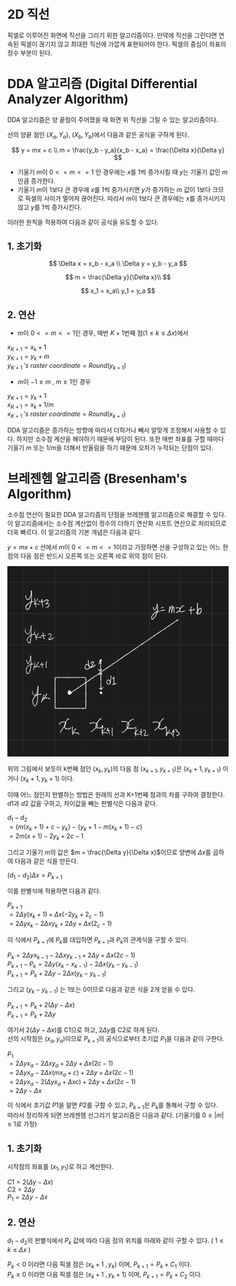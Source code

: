 # 2D 직선

픽셀로 이루어진 화면에 직선을 그리기 위한 알고리즘이다. 만약에 직선을 그린다면 연속된 픽셀이 끊기지 않고 최대한 직선에 가깝게 표현되어야 한다. 픽셀의 중심이 좌표의 정수 부분이 된다.  


# DDA 알고리즘 (Digital Differential Analyzer Algorithm)

DDA 알고리즘은 양 끝점이 주어졌을 때 화면 위 직선을 그릴 수 있는 알고리즘이다.  

선의 양끝 점인 $(X_a, Y_a)$, $(X_b, Y_b)$에서 다음과 같은 공식을 구하게 된다. 

$$
y = mx + c \\
m = \frac{y_b - y_a}{x_b - x_a} = \frac{\Delta x}{\Delta y}
$$

- 기울기 $m$이 $0 <= m <= 1$ 인 경우에는 $x$를 1씩 증가시킬 때 $y$는 기울기 값인 $m$만큼 증가한다.  
- 기울기 $m$이 1보다 큰 경우에 $x$를 1씩 증가시키면 $y$가 증가하는 $m$ 값이 1보다 크므로 픽셀의 사이가 멀어져 끊어진다. 따라서 $m$이 1보다 큰 경우에는 $x$를 증가시키지 않고 $y$를 1씩 증가시킨다.  

이러한 원칙을 적용하여 다음과 같이 공식을 유도할 수 있다.  

## 1. 초기화

$$
\Delta x = x_b - x_a \\
\Delta y = y_b - y_a
$$

$$
m = \frac{\Delta y}{\Delta x}\\
$$

$$
x_1 = x_a\\
y_1 = y_a
$$

## 2. 연산

- $m$이 $0 <= m <= 1$인 경우, 매번 $K + 1$번째 점$(1 \leq k \leq \Delta x)$에서  

$x_{K+1} = x_k + 1$  
$y_{K+1} = y_k + m$  
$y_{K+1}\ 's\ raster\ coordinate = Round(y_{k+1})$  

- $m$이 $-1 \geq m \ , \ m \geq 1$인 경우  

$y_{K+1} = y_k + 1$  
$x_{K+1} = x_k + 1/m$  
$x_{K+1}\ 's\ raster\ coordinate = Round(x_{k+1})$  


DDA 알고리즘은 증가하는 방향에 따라서 더하거나 빼서 알맞게 조정해서 사용할 수 있다. 하지만 소수점 계산을 해야하기 때문에 부담이 된다. 또한 매번 좌표를 구할 때마다 기울기 $m$ 또는 $1/m$을 더해서 반올림을 하기 때문에 오차가 누적되는 단점이 있다.  

# 브레젠헴 알고리즘 (Bresenham's Algorithm)

소수점 연산이 필요한 DDA 알고리즘의 단점을 브레젠헴 알고리즘으로 해결할 수 있다. 이 알고리즘에서는 소수점 계산없이 정수의 더하기 연산화 시프트 연산으로 처리되므로 더욱 빠르다. 이 알고리즘의 기본 개념은 다음과 같다.  

$y = mx + c$ 선에서 $m$이 $0 <= m <= 1$이라고 가정하면 선을 구성하고 있는 어느 한 점의 다음 점은 반드시 오른쪽 또는 오른쪽 바로 위의 점이 된다.  

![](../src/bres_01.png)

위의 그림에서 보듯이 k번째 점인 $(x_k, y_k)$의 다음 점 $(x_{k+1}, y_{k+1})$은 $(x_{k} + 1, y_{k+1})$ 이거나 $(x_{k}+1, y_{k}+1)$ 이다.  

이때 어느 점인지 판별하는 방법은 원래의 선과 K+1번째 점과의 차를 구하여 결정한다. $d1$과 $d2$ 값을 구하고, 차이값을 빼는 판별식은 다음과 같다.  

$d_1 - d_2$  
$= \{m(x_k + 1) + c - y_k\} - \{y_k + 1 - m(x_k + 1) - c\}$  
$= 2m(x + 1) - 2y_k + 2c - 1$  

그리고 기울기 $m$의 값은 $m = \frac{\Delta y}{\Delta x}$이므로 양변에 $\Delta x$를 곱하여 다음과 같은 식을 만든다.    

$(d_1 - d_2) \Delta x = P_{k+1}$  

이를 판별식에 적용하면 다음과 같다.  

$P_{k+1}$  
$= 2 \Delta y (x_k + 1) + \Delta x (-2y_k + 2_c - 1)$  
$= 2 \Delta yx_k - 2 \Delta xy_k + 2 \Delta y + \Delta x(2_c - 1)$  

이 식에서 $P_{k+1}$에 $P_k$를 대입하면 $P_{k+1}$과 $P_k$의 관계식을 구할 수 있다.  

$P_k = 2 \Delta yx_{k-1} - 2 \Delta xy_{k-1} + 2 \Delta y + \Delta x (2c - 1)$  
$P_{k+1} - P_k = 2 \Delta y(x_k - x_{k-1}) - 2 \Delta x(y_k - y_{k-1})$  
$P_{k+1} = P_k + 2 \Delta y - 2 \Delta x (y_k - y_{k-1})$  

그리고 $(y_k - y_{k-1})$ 는 1또는 0이므로 다음과 같은 식을 2개 얻을 수 있다.  

$P_{k+1} = P_k + 2(\Delta y - \Delta x)$  
$P_{k+1} = P_k + 2 \Delta y$  

여기서 $2(\Delta y - \Delta x)$를 C1으로 하고, $2 \Delta y$를 C2로 하게 된다.  
선의 시작점은 $(x_a, y_a)$이므로 $P_{k+1}$의 공식으로부터 초기값 $P_1$을 다음과 같이 구한다.  

$P_1$  
$= 2 \Delta yx_a - 2 \Delta xy_a + 2 \Delta y + \Delta x(2c - 1)$  
$= 2 \Delta yx_a - 2 \Delta x(mx_a + c) + 2 \Delta y + \Delta x (2c - 1)$  
$= 2 \Delta yx_a - 2(\Delta yx_a + \Delta xc) + 2 \Delta y + \Delta x (2c - 1)$  
$= 2 \Delta y - \Delta x$  

이 식에서 초기값 $P1$을 알면 $P2$를 구할 수 있고, $P_{k+1}$은 $P_k$를 통해서 구할 수 있다.  
따라서 정리하게 되면 브레젠헴 선그리기 알고리즘은 다음과 같다. (기울기를 $0 \leq |m| \leq 1$로 가정)  

## 1. 초기화

시작점의 좌표를 $(x_1, y_1)$로 하고 계산한다.  

$C1 = 2(\Delta y - \Delta x)$  
$C2 = 2 \Delta y$  
$P_1 = 2 \Delta y - \Delta x$  

## 2. 연산

$d_1 - d_2$의 판별식에서 $P_k$ 값에 따라 다음 점의 위치를 아래와 같이 구할 수 있다. ( $1 \leq k \leq \Delta x$ )

$P_k \lt 0$ 이라면 다음 픽셀 점은 $(x_k + 1\ , y_k)$ 이며, $P_{k+1} = P_k + C_1$ 이다.  
$P_k \geq 0$ 이라면 다음 픽셀 점은 $(x_k + 1\ , y_k + 1)$ 이며, $P_{k+1} = P_k + C_2$ 이다.  


